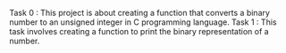Task 0 : This project is about creating a function that converts a binary number to an unsigned integer in C programming language.
Task 1 : This task involves creating a function to print the binary representation of a number.
